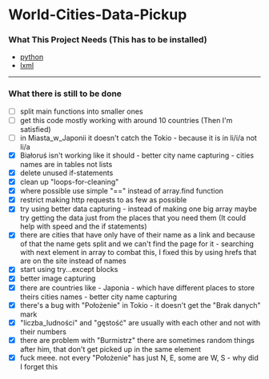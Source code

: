 # World-Cities-Data-Pickup

### What This Project Needs (This has to be installed)
* [python](https://www.python.org/)
* [lxml](https://lxml.de/)

---

### What there is still to be done
- [ ] split main functions into smaller ones
- [ ] get this code mostly working with around 10 countries (Then I'm satisfied)
- [ ] in Miasta_w_Japonii it doesn't catch the Tokio - because it is in li/i/a not li/a
- [x] Białoruś isn't working like it should - better city name capturing - cities names are in tables not lists
- [x] delete unused if-statements
- [x] clean up "loops-for-cleaning"
- [x] where possible use simple "==" instead of array.find function
- [x] restrict making http requests to as few as possible
- [x] try using better data capturing - instead of making one big array maybe try getting the data just from the places that you need them (It could help with speed and the if statements)
- [x] there are cities that have only have of their name as a link and because of that the name gets split and we can't find the page for it - searching with next element in array to combat this, I fixed this by using hrefs that are on the site instead of names
- [x] start using try...except blocks
- [x] better image capturing
- [x] there are countries like - Japonia - which have different places to store theirs cities names - better city name capturing
- [x] there's a bug with "Położenie" in Tokio - it doesn't get the "Brak danych" mark
- [x] "liczba_ludności" and "gęstość" are usually with each other and not with their numbers
- [x] there are problem with "Burmistrz" there are sometimes random things after him, that don't get picked up in the same element
- [x] fuck meee. not every "Położenie" has just N, E, some are W, S - why did I forget this